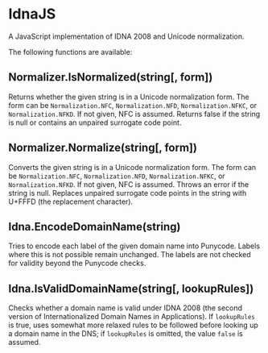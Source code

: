 IdnaJS
=======

A JavaScript implementation of IDNA 2008 and Unicode normalization.

The following functions are available:

Normalizer.IsNormalized(string[, form])
--------------
Returns whether the given string is in a Unicode normalization form.
The form can be `Normalization.NFC`, `Normalization.NFD`, `Normalization.NFKC`,
or `Normalization.NFKD`.  If not given, NFC is assumed.  Returns false if the string
is null or contains an unpaired surrogate code point.

Normalizer.Normalize(string[, form])
--------------
Converts the given string is in a Unicode normalization form.
The form can be `Normalization.NFC`, `Normalization.NFD`, `Normalization.NFKC`,
or `Normalization.NFKD`.  If not given, NFC is assumed.  Throws an error if the
string is null.  Replaces unpaired surrogate code points in the string with
U+FFFD (the replacement character).

Idna.EncodeDomainName(string)
-------------
Tries to encode each label of the given domain name into Punycode.  Labels
where this is not possible remain unchanged.  The labels are not checked for
validity beyond the Punycode checks.

Idna.IsValidDomainName(string[, lookupRules])
-------------
Checks whether a domain name is valid under IDNA 2008 (the second version
of Internationalized Domain Names in Applications).  If `lookupRules` is true,
uses somewhat more relaxed rules to be followed before looking up a domain
name in the DNS; if `lookupRules` is omitted, the value `false` is assumed.












